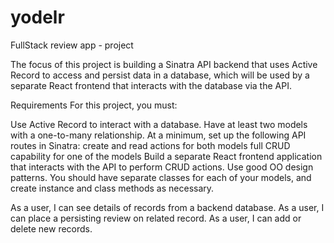 # yodelr
FullStack review app - project

The focus of this project is building a Sinatra API backend that uses Active Record to access and persist data in a database, which will be used by a separate React frontend that interacts with the database via the API.

Requirements
For this project, you must:

Use Active Record to interact with a database.
Have at least two models with a one-to-many relationship.
At a minimum, set up the following API routes in Sinatra:
create and read actions for both models
full CRUD capability for one of the models
Build a separate React frontend application that interacts with the API to perform CRUD actions.
Use good OO design patterns. You should have separate classes for each of your models, and create instance and class methods as necessary.

As a user, I can see details of records from a backend database.
As a user, I can place a persisting review on related record.
As a user, I can add or delete new records.